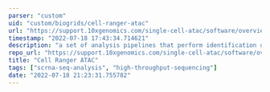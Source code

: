 ```yaml
---
parser: "custom"
uid: "custom/biogrids/cell-ranger-atac"
url: "https://support.10xgenomics.com/single-cell-atac/software/overview/welcome"
timestamp: "2022-07-18 17:43:34.714621"
description: "a set of analysis pipelines that perform identification of open chromatin regions, motif annotation, and differential accessibility analysis for Single Cell ATAC data."
repo_url: "https://support.10xgenomics.com/single-cell-atac/software/overview/welcome"
title: "Cell Ranger ATAC"
tags: ["scrna-seq-analysis", "high-throughput-sequencing"]
date: "2022-07-18 21:23:31.755782"
---
```

